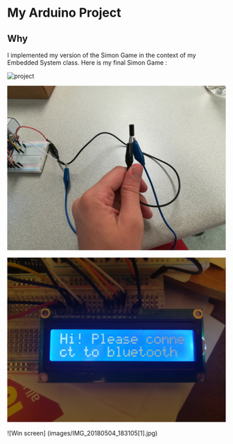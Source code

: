 
# My Arduino Project

## Why 

I implemented my version of the Simon Game in the context of my Embedded System class. Here is my final Simon Game : 

![project](images/IMG_20180503_125145[1].jpg)

![Tilt sensor](images/IMG_20180503_125214[1].jpg)

![Welcome screen](images/IMG_20180504_181948[1].jpg)

![Win screen] (images/IMG_20180504_183105[1].jpg)


